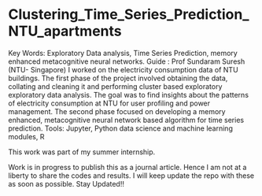 # Clustering_Time_Series_Prediction_NTU_apartments
Key Words: Exploratory Data analysis, Time Series Prediction, memory enhanced metacognitive neural networks. Guide : Prof Sundaram Suresh (NTU- Singapore) I worked on the electricity consumption data of NTU buildings. The first phase of the project involved obtaining the data, collating and cleaning it and performing cluster based exploratory exploratory data analysis. The goal was to find insights about the patterns of electricity consumption at NTU for user profiling and power management. The second phase focused on developing a memory enhanced, metacognitive neural network based algorithm for time series prediction. Tools: Jupyter, Python data science and machine learning modules, R

This work was part of my summer internship.

Work is in progress to publish this as a journal article. Hence I am not at a liberty to share the codes and results.
I will keep update the repo with these as soon as possible.
Stay Updated!!
